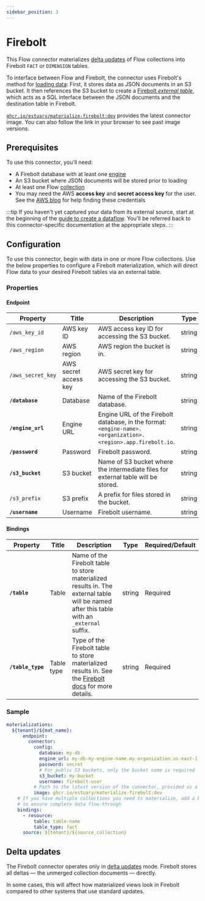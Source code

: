 ```yaml
---
sidebar_position: 3
---
```


# Firebolt

This Flow connector materializes [delta updates](../../../concepts/materialization.md#delta-updates) of Flow collections into Firebolt `FACT` or `DIMENSION` tables.

To interface between Flow and Firebolt, the connector uses Firebolt's method for [loading data](https://docs.firebolt.io/loading-data/loading-data.html):
First, it stores data as JSON documents in an S3 bucket.
It then references the S3 bucket to create a [Firebolt _external table_](https://docs.firebolt.io/loading-data/working-with-external-tables.html),
which acts as a SQL interface between the JSON documents and the destination table in Firebolt.

[`ghcr.io/estuary/materialize-firebolt:dev`](https://ghcr.io/estuary/materialize-firebolt:dev) provides the latest connector image. You can also follow the link in your browser to see past image versions.

## Prerequisites

To use this connector, you'll need:

* A Firebolt database with at least one [engine](https://docs.firebolt.io/working-with-engines/working-with-engines.html)
* An S3 bucket where JSON documents will be stored prior to loading
* At least one Flow [collection](../../../concepts/collections.md)
* You may need the AWS **access key** and **secret access key** for the user.
See the [AWS blog](https://aws.amazon.com/blogs/security/wheres-my-secret-access-key/) for help finding these credentials

:::tip
 If you haven't yet captured your data from its external source,
 start at the beginning of the [guide to create a dataflow](../../../guides/create-dataflow.md).
 You'll be referred back to this connector-specific documentation at the appropriate steps.
:::

## Configuration

To use this connector, begin with data in one or more Flow collections.
Use the below properties to configure a Firebolt materialization, which will direct Flow data to your desired Firebolt tables via an external table.

### Properties

#### Endpoint

| Property | Title | Description | Type | Required/Default |
|---|---|---|---|---|
| `/aws_key_id` | AWS key ID | AWS access key ID for accessing the S3 bucket. | string |  |
| `/aws_region` | AWS region | AWS region the bucket is in. | string |  |
| `/aws_secret_key` | AWS secret access key | AWS secret key for accessing the S3 bucket. | string |  |
| **`/database`** | Database | Name of the Firebolt database. | string | Required |
| **`/engine_url`** | Engine URL | Engine URL of the Firebolt database, in the format: `<engine-name>.<organization>.<region>.app.firebolt.io`. | string | Required |
| **`/password`** | Password | Firebolt password. | string | Required |
| **`/s3_bucket`** | S3 bucket | Name of S3 bucket where the intermediate files for external table will be stored. | string | Required |
| `/s3_prefix` | S3 prefix | A prefix for files stored in the bucket. | string |  |
| **`/username`** | Username | Firebolt username. | string | Required |


#### Bindings

| Property | Title | Description | Type | Required/Default |
|---|---|---|---|---|
| **`/table`** | Table | Name of the Firebolt table to store materialized results in. The external table will be named after this table with an `_external` suffix. | string | Required |
| **`/table_type`** | Table type | Type of the Firebolt table to store materialized results in. See the [Firebolt docs](https://docs.firebolt.io/working-with-tables.html) for more details. | string | Required |

### Sample

```yaml
materializations:
  ${tenant}/${mat_name}:
	  endpoint:
        connector:
          config:
            database: my-db
            engine_url: my-db-my-engine-name.my-organization.us-east-1.app.firebolt.io
            password: secret
            # For public S3 buckets, only the bucket name is required
            s3_bucket: my-bucket
            username: firebolt-user
          # Path to the latest version of the connector, provided as a Docker image
          image: ghcr.io/estuary/materialize-firebolt:dev
	# If you have multiple collections you need to materialize, add a binding for each one
    # to ensure complete data flow-through
    bindings:
      - resource:
          table: table-name
          table_type: fact
      source: ${tenant}/${source_collection}
```

## Delta updates

The Firebolt connector operates only in [delta updates](../../../concepts/materialization.md#delta-updates) mode.
Firebolt stores all deltas — the unmerged collection documents — directly.

In some cases, this will affect how materialized views look in Firebolt compared to other systems that use standard updates.
